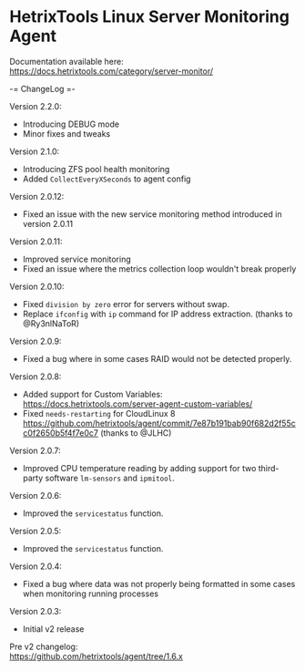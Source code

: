 # HetrixTools Linux Server Monitoring Agent

Documentation available here: https://docs.hetrixtools.com/category/server-monitor/


-= ChangeLog =-

Version 2.2.0:
- Introducing DEBUG mode
- Minor fixes and tweaks

Version 2.1.0:
- Introducing ZFS pool health monitoring
- Added `CollectEveryXSeconds` to agent config

Version 2.0.12:
- Fixed an issue with the new service monitoring method introduced in version 2.0.11

Version 2.0.11:
- Improved service monitoring
- Fixed an issue where the metrics collection loop wouldn't break properly

Version 2.0.10: 
- Fixed `division by zero` error for servers without swap.
- Replace `ifconfig` with `ip` command for IP address extraction. (thanks to @Ry3nlNaToR)

Version 2.0.9: 
- Fixed a bug where in some cases RAID would not be detected properly.

Version 2.0.8: 
- Added support for Custom Variables: https://docs.hetrixtools.com/server-agent-custom-variables/ 
- Fixed `needs-restarting` for CloudLinux 8 https://github.com/hetrixtools/agent/commit/7e87b191bab90f682d2f55cc0f2650b5f4f7e0c7 (thanks to @JLHC)

Version 2.0.7:  
- Improved CPU temperature reading by adding support for two third-party software `lm-sensors` and `ipmitool`.

Version 2.0.6:
- Improved the `servicestatus` function.

Version 2.0.5:
- Improved the `servicestatus` function.

Version 2.0.4:
- Fixed a bug where data was not properly being formatted in some cases when monitoring running processes

Version 2.0.3:
- Initial v2 release

Pre v2 changelog:  
https://github.com/hetrixtools/agent/tree/1.6.x
